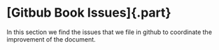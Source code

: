 # [Gitbub Book Issues]{.part}

In this section we find the issues that we file in github to coordinate
the improvement of the document.
